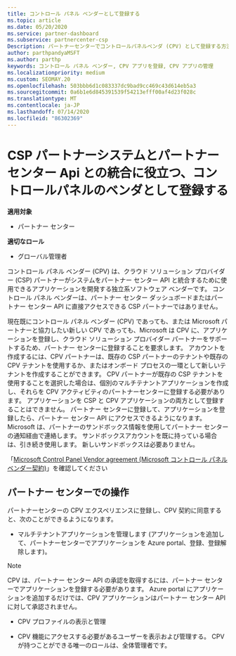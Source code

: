 ```yaml
---
title: コントロール パネル ベンダーとして登録する
ms.topic: article
ms.date: 05/20/2020
ms.service: partner-dashboard
ms.subservice: partnercenter-csp
Description: パートナーセンターでコントロールパネルベンダ (CPV) として登録する方法について説明します。
author: parthpandyaMSFT
ms.author: parthp
keywords: コントロール パネル ベンダー, CPV アプリを登録, CPV アプリの管理
ms.localizationpriority: medium
ms.custom: SEOMAY.20
ms.openlocfilehash: 503bbb6d1c083337dc9bad9cc469c43d614eb5a3
ms.sourcegitcommit: 0a6b1e6d845391539f54213efff00af4d23f028c
ms.translationtype: MT
ms.contentlocale: ja-JP
ms.lasthandoff: 07/14/2020
ms.locfileid: "86302369"
---
```

# <a name="enroll-as-a-control-panel-vendor-to-help-integrate-csp-partner-systems-with-partner-center-apis"></a>CSP パートナーシステムとパートナーセンター Api との統合に役立つ、コントロールパネルのベンダとして登録する

**適用対象**

- パートナー センター

**適切なロール**

- グローバル管理者

コントロール パネル ベンダー (CPV) は、クラウド ソリューション プロバイダー (CSP) パートナーがシステムをパートナー センター API と統合するために使用できるアプリケーションを開発する独立系ソフトウェア ベンダーです。 コントロール パネル ベンダーは、パートナー センター ダッシュボードまたはパートナー センター API に直接アクセスできる CSP パートナーではありません。

現在既にコントロール パネル ベンダー (CPV) であっても、または Microsoft パートナーと協力したい新しい CPV であっても、Microsoft は CPV に、アプリケーションを登録し、クラウド ソリューション プロバイダー パートナーをサポートするため、パートナー センターに登録することを要求します。 アカウントを作成するには、CPV パートナーは、既存の CSP パートナーのテナントや既存の CPV テナントを使用するか、またはオンボード プロセスの一環として新しいテナントを作成することができます。 CPV パートナーが既存の CSP テナントを使用することを選択した場合は、個別のマルチテナントアプリケーションを作成し、それらを CPV アクティビティのパートナーセンターに登録する必要があります。 アプリケーションを CSP と CPV アプリケーションの両方として登録することはできません。 パートナー センターに登録して、アプリケーションを登録したら、パートナー センター API にアクセスできるようになります。  Microsoft は、パートナーのサンドボックス情報を使用してパートナー センターの通知経由で連絡します。 サンドボックスアカウントを既に持っている場合は、引き続き使用します。 新しいサンドボックスは必要ありません。

「[Microsoft Control Panel Vendor agreement (Microsoft コントロール パネル ベンダー契約)](https://go.microsoft.com/fwlink/?linkid=2055198)」を確認してください


## <a name="working-in-partner-center"></a>パートナー センターでの操作
パートナーセンターの CPV エクスペリエンスに登録し、CPV 契約に同意すると、次のことができるようになります。

- マルチテナントアプリケーションを管理します (アプリケーションを追加して、パートナーセンターでアプリケーションを Azure portal、登録、登録解除します)。

>[!Note] 
>CPV は、パートナー センター API の承認を取得するには、パートナー センターでアプリケーションを登録する必要があります。 Azure portal にアプリケーションを追加するだけでは、CPV アプリケーションはパートナー センター API に対して承認されません。 

- CPV プロファイルの表示と管理 

- CPV 機能にアクセスする必要があるユーザーを表示および管理する。 CPV が持つことができる唯一のロールは、全体管理者です。


